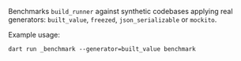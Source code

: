 Benchmarks `build_runner` against synthetic codebases applying real generators:
`built_value`, `freezed`, `json_serializable` or `mockito`.

Example usage:

```
dart run _benchmark --generator=built_value benchmark
```
